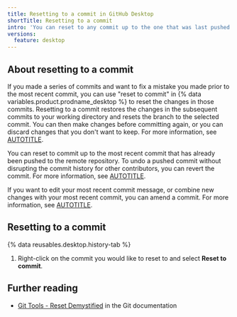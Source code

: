```yaml
---
title: Resetting to a commit in GitHub Desktop
shortTitle: Resetting to a commit
intro: 'You can reset to any commit up to the one that was last pushed to the remote branch.'
versions:
  feature: desktop
---
```


## About resetting to a commit

If you made a series of commits and want to fix a mistake you made prior to the most recent commit, you can use "reset to commit" in {% data variables.product.prodname_desktop %} to reset the changes in those commits. Resetting to a commit restores the changes in the subsequent commits to your working directory and resets the branch to the selected commit. You can then make changes before committing again, or you can discard changes that you don't want to keep. For more information, see [AUTOTITLE](/desktop/making-changes-in-a-branch/committing-and-reviewing-changes-to-your-project-in-github-desktop).

You can reset to commit up to the most recent commit that has already been pushed to the remote repository. To undo a pushed commit without disrupting the commit history for other contributors, you can revert the commit. For more information, see [AUTOTITLE](/desktop/managing-commits/reverting-a-commit-in-github-desktop).

If you want to edit your most recent commit message, or combine new changes with your most recent commit, you can amend a commit. For more information, see [AUTOTITLE](/desktop/managing-commits/amending-a-commit-in-github-desktop).

## Resetting to a commit

{% data reusables.desktop.history-tab %}
1. Right-click on the commit you would like to reset to and select **Reset to commit**.

## Further reading

* [Git Tools - Reset Demystified](https://git-scm.com/book/en/v2/Git-Tools-Reset-Demystified) in the Git documentation
